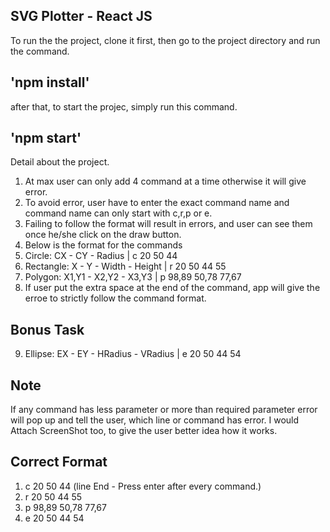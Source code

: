 ## SVG Plotter - React JS

To run the the project, clone it first, then go to the project directory and run the command.
## 'npm install'

after that, to start the projec, simply run this command.

## 'npm start'

Detail about the project.

1. At max user can only add 4 command at a time otherwise it will give error.
2. To avoid error, user have to enter the exact command name and command name can only start with c,r,p or e.
3. Failing to follow the format will result in errors, and user can see them once he/she click on the draw button.
4. Below is the format for the commands
5. Circle: CX - CY - Radius | c 20 50 44
6. Rectangle: X - Y - Width - Height | r 20 50 44 55
7. Polygon: X1,Y1 - X2,Y2 - X3,Y3 | p 98,89 50,78 77,67
8. If user put the extra space at the end of the command, app will give the erroe to strictly follow the command format.
## Bonus Task
9. Ellipse: EX - EY - HRadius - VRadius | e 20 50 44 54

## Note

If any command has less parameter or more than required parameter error will pop up and tell the user, which line or command has error.
I would Attach ScreenShot too, to give the user better idea how it works.

## Correct Format
1. c 20 50 44 (line End - Press enter after every command.)
2. r 20 50 44 55
3. p 98,89 50,78 77,67
4. e 20 50 44 54



